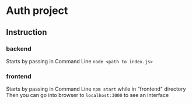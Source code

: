 # Auth project

## Instruction

### backend

Starts by passing in Command Line `node <path to index.js>`

### frontend

Starts by passing in Command Line `npm start` while in "frontend" directory
Then you can go into browser to `localhost:3000` to see an interface
